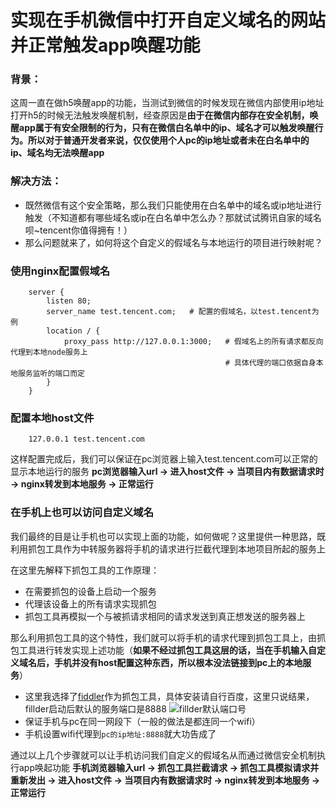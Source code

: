 # 实现在手机微信中打开自定义域名的网站并正常触发app唤醒功能

### 背景：
这周一直在做h5唤醒app的功能，当测试到微信的时候发现在微信内部使用ip地址打开h5的时候无法触发唤醒机制，经查原因是**由于在微信内部存在安全机制，唤醒app属于有安全限制的行为，只有在微信白名单中的ip、域名才可以触发唤醒行为。所以对于普通开发者来说，仅仅使用个人pc的ip地址或者未在白名单中的ip、域名均无法唤醒app**

### 解决方法：
+ 既然微信有这个安全策略，那么我们只能使用在白名单中的域名或ip地址进行触发（不知道都有哪些域名或ip在白名单中怎么办？那就试试腾讯自家的域名呗~tencent你值得拥有！）
+ 那么问题就来了，如何将这个自定义的假域名与本地运行的项目进行映射呢？

### 使用nginx配置假域名
```
    server {
        listen 80;
        server_name test.tencent.com;   # 配置的假域名，以test.tencent为例
        location / {
            proxy_pass http://127.0.0.1:3000;   # 假域名上的所有请求都反向代理到本地node服务上
                                                # 具体代理的端口依据自身本地服务监听的端口而定
        }
    }
```

### 配置本地host文件
```
    127.0.0.1 test.tencent.com
```

这样配置完成后，我们可以保证在pc浏览器上输入test.tencent.com可以正常的显示本地运行的服务
**pc浏览器输入url -> 进入host文件 -> 当项目内有数据请求时 -> nginx转发到本地服务 -> 正常运行**

### 在手机上也可以访问自定义域名
我们最终的目是让手机也可以实现上面的功能，如何做呢？这里提供一种思路，既利用抓包工具作为中转服务器将手机的请求进行拦截代理到本地项目所起的服务上

在这里先解释下抓包工具的工作原理：
+ 在需要抓包的设备上启动一个服务
+ 代理该设备上的所有请求实现抓包
+ 抓包工具再模拟一个与被抓请求相同的请求发送到真正想发送的服务器上

那么利用抓包工具的这个特性，我们就可以将手机的请求代理到抓包工具上，由抓包工具进行转发实现上述功能（**如果不经过抓包工具这层的话，当在手机输入自定义域名后，手机并没有host配置这种东西，所以根本没法链接到pc上的本地服务**）

+ 这里我选择了[fiddler](https://www.telerik.com/fiddler)作为抓包工具，具体安装请自行百度，这里只说结果，fillder启动后默认的服务端口是8888
![fillder默认端口号](http://op4gevqna.bkt.clouddn.com/blog-fiddler%E7%AB%AF%E5%8F%A3.jpg)
+ 保证手机与pc在同一网段下（一般的做法是都连同一个wifi）
+ 手机设置wifi代理到``pc的ip地址:8888``就大功告成了

通过以上几个步骤就可以让手机访问我们自定义的假域名从而通过微信安全机制执行app唤起功能
**手机浏览器输入url -> 抓包工具拦截请求 -> 抓包工具模拟请求并重新发出 -> 进入host文件 -> 当项目内有数据请求时 -> nginx转发到本地服务 -> 正常运行**
